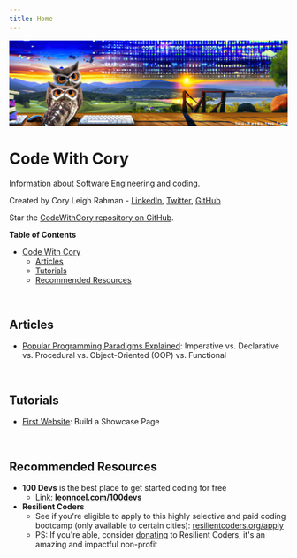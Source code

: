 ```yaml
---
title: Home
---
```

<script src="./src/home.js"></script>

![](./src/assets/code-owls-banner-1.jpg)

# Code With Cory

Information about Software Engineering and coding.

Created by Cory Leigh Rahman - [LinkedIn](https://www.linkedin.com/in/corylr/), [Twitter](https://twitter.com/Cory_LR), [GitHub](https://github.com/CoryLR)

Star the [CodeWithCory repository on GitHub](https://github.com/CoryLR/codewithcory). <span data-stars-message></span>

**Table of Contents**

- [Code With Cory](#code-with-cory)
  - [Articles](#articles)
  - [Tutorials](#tutorials)
  - [Recommended Resources](#recommended-resources)

<br/>

## Articles

* [Popular Programming Paradigms Explained](./articles/popular-programming-paradigms-explained/index.md): Imperative vs. Declarative vs. Procedural vs. Object-Oriented (OOP) vs. Functional

<br/>

## Tutorials

* [First Website](./tutorials/100-first-website/index.md): Build a Showcase Page

<br/>

## Recommended Resources

* **100 Devs** is the best place to get started coding for free
  * Link: **[leonnoel.com/100devs](https://leonnoel.com/100devs/)**
* **Resilient Coders**
  * See if you're eligible to apply to this highly selective and paid coding bootcamp (only available to certain cities): [resilientcoders.org/apply](https://www.resilientcoders.org/apply)
  * PS: If you're able, consider [donating](https://resilientcoders.org/donate) to Resilient Coders, it's an amazing and impactful non-profit

<span data-debugging-output></span>